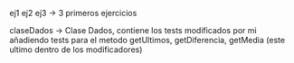 ej1 ej2 ej3 ->  3 primeros ejercicios

claseDados ->   Clase Dados, contiene los tests modificados por mi
                añadiendo tests para el metodo getUltimos, getDiferencia, getMedia 
                (este ultimo dentro de los modificadores)